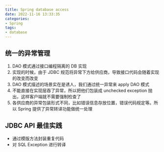 ```yaml
---
title: Spring database access
date: 2022-11-16 13:33:35
categories:
- Spring
tags:
- database
---
```


## 统一的异常管理

1. DAO 模式通过接口编程隔离的 DB 实现
2. 实现的时候，由于 JDBC 规范将异常下方给供应商，导致接口代码会随着实现的改变而改变
3. DAO 模式描述的场景实在是诱人，我们通过统一异常来 apply DAO 模式
4. 不能直接在实现层吞了异常，所以把他们包装成 unchecked exception 抛出，这样客户端就不需要强制检查了
5. 各供应商的异常包装形式不同，比如错误信息存放位置，错误代码规定等。所以 Spring 提供了异常转译功能做统一处理

## JDBC API 最佳实践

* 通过模版方法封装重复代码
* 对 SQL Exception 进行转译